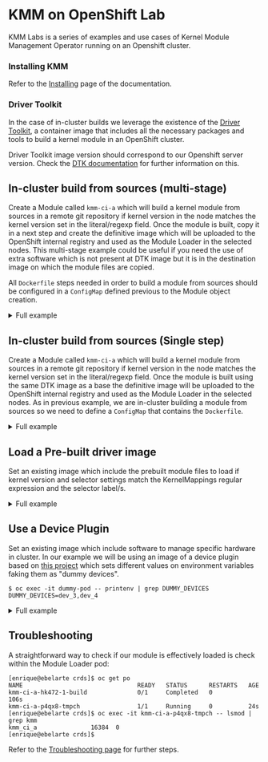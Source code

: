 # KMM on OpenShift Lab

KMM Labs is a series of examples and use cases of Kernel Module Management Operator running on an Openshift cluster.

### Installing KMM

Refer to the [Installing](documentation/install.md) page of the documentation.

### Driver Toolkit

In the case of in-cluster builds we leverage the existence of the
[Driver Toolkit](https://github.com/openshift/driver-toolkit), a container image that includes all the necessary
packages and tools to build a kernel module in an OpenShift cluster.

Driver Toolkit image version should correspond to our Openshift server version.
Check the [DTK documentation](https://github.com/openshift/driver-toolkit#finding-the-driver-toolkit-image-url-in-the-payload)
for further information on this.

## In-cluster build from sources (multi-stage)

Create a Module called `kmm-ci-a` which will build a kernel module from sources in a remote git repository if kernel
version in the node matches the kernel version set in the literal/regexp field.
Once the module is built, copy it in a next step and create the definitive image which will be uploaded to the OpenShift
internal registry and used as the Module Loader in the selected nodes.
This multi-stage example could be useful if you need the use of extra software which is not present at DTK image but it
is in the destination image on which the module files are copied.

All `Dockerfile` steps needed in order to build a module from sources should be configured in a `ConfigMap` defined
previous to the Module object creation.

<details>
<summary>Full example</summary>

```yaml
---
apiVersion: v1
kind: ConfigMap
metadata:
  name: build-module-multi
data:
  dockerfile: |
    FROM quay.io/openshift-release-dev/ocp-v4.0-art-dev@sha256:82faeb6a8caa174d9df3d259945ca161311fe6231d628e34ee0f1c8528371229 AS builder
    ARG KERNEL_VERSION
    WORKDIR /build
    RUN git clone https://github.com/rh-ecosystem-edge/kernel-module-management.git
    WORKDIR /build/kernel-module-management/ci/kmm-kmod
    RUN make

    FROM registry.redhat.io/ubi9/ubi-minimal
    ARG KERNEL_VERSION

    RUN ["microdnf", "-y", "install", "kmod"]

    COPY --from=builder /build/kernel-module-management/ci/kmm-kmod/*.ko /opt/lib/modules/${KERNEL_VERSION}/
    RUN depmod -b /opt
---
apiVersion: kmm.sigs.x-k8s.io/v1beta1
kind: Module
metadata:
  name: kmm-ci-a
spec:
  moduleLoader:
    container:
      modprobe:
        moduleName: kmm-ci-a
      kernelMappings:
        - literal: 4.18.0-372.19.1.el8_6.x86_64
          containerImage: image-registry.openshift-image-registry.svc:5000/default/kmm-kmod:4.18.0f
          build:
            dockerfileConfigMap:
              name: build-module-multi

  selector:
    feature.kmm.lab: 'true'
```

</details>

## In-cluster build from sources (Single step)

Create a Module called `kmm-ci-a` which will build a kernel module from sources in a remote git repository if kernel
version in the node matches the kernel version set in the literal/regexp field.
Once the module is built using the same DTK image as a base the definitive image will be uploaded to the OpenShift
internal registry and used as the Module Loader in the selected nodes.
As in previous example, we are in-cluster building a module from sources so we need to define a `ConfigMap` that
contains the `Dockerfile`.

<details>
<summary>Full example</summary>

```yaml
---
apiVersion: v1
kind: ConfigMap
metadata:
  name: build-module-single
data:
  dockerfile: |
    FROM quay.io/openshift-release-dev/ocp-v4.0-art-dev@sha256:82faeb6a8caa174d9df3d259945ca161311fe6231d628e34ee0f1c8528371229 AS builder
    ARG KERNEL_VERSION
    WORKDIR /build
    RUN git clone https://github.com/rh-ecosystem-edge/kernel-module-management.git
    WORKDIR /build/kernel-module-management/ci/kmm-kmod
    RUN make

    RUN mkdir -p /opt/lib/modules/${KERNEL_VERSION} && \
        cp /build/kmm-kmod/*.ko /opt/lib/modules/${KERNEL_VERSION}/
    RUN depmod -b /opt
---
apiVersion: kmm.sigs.x-k8s.io/v1beta1
kind: Module
metadata:
  name: kmm-ci-a
spec:
  moduleLoader:
    container:
      modprobe:
        moduleName: kmm-ci-a
      kernelMappings:
        - literal: 4.18.0-372.19.1.el8_6.x86_64
          containerImage: image-registry.openshift-image-registry.svc:5000/default/kmm-kmod:4.18.0single
          build:
            dockerfileConfigMap:
              name: build-module-single
  selector:
    feature.kmm.lab: 'true'
```
</details>

## Load a Pre-built driver image

Set an existing image which include the prebuilt module files to load if kernel version and selector settings match the
KernelMappings regular expression and the selector label/s.

<details>
<summary>Full example</summary>

```yaml
---
apiVersion: kmm.sigs.x-k8s.io/v1beta1
kind: Module
metadata:
  name: kmm-ci-a
spec:
  moduleLoader:
    container:
      modprobe:
        moduleName: kmm-ci-a
      kernelMappings:
        - literal: 4.18.0-372.19.1.el8_6.x86_64
          containerImage: image-registry.openshift-image-registry.svc:5000/default/kmm-kmod:4.18.1single
  selector:
    feature.kmm.lab: 'true'
```
</details>

## Use a Device Plugin

Set an existing image which include software to manage specific hardware in cluster.
In our example we will be using an image of a device plugin based on
[this project](https://github.com/redhat-nfvpe/k8s-dummy-device-plugin) which sets different values on environment
variables faking them as "dummy devices".

```shell
$ oc exec -it dummy-pod -- printenv | grep DUMMY_DEVICES
DUMMY_DEVICES=dev_3,dev_4
```

<details>
<summary>Full example</summary>

```yaml
---
apiVersion: kmm.sigs.x-k8s.io/v1beta1
kind: Module
metadata:
  name: kmm-ci-a
spec:
  devicePlugin:
    container:
      image: "quay.io/<org>/oc-dummy-device-plugin:0.1"
  moduleLoader:
    container:
      modprobe:
        moduleName: kmm-ci-a
      kernelMappings:
        - literal: 4.18.0-372.19.1.el8_6.x86_64
          containerImage: image-registry.openshift-image-registry.svc:5000/default/kmm-kmod:4.18.0single
  selector:
    feature.kmm.lab: 'true'
```
</details>

## Troubleshooting

A straightforward way to check if our module is effectively loaded is check within the Module Loader pod:
```shell
[enrique@ebelarte crds]$ oc get po
NAME                                READY   STATUS      RESTARTS   AGE
kmm-ci-a-hk472-1-build              0/1     Completed   0          106s
kmm-ci-a-p4qx8-tmpch                1/1     Running     0          24s
[enrique@ebelarte crds]$ oc exec -it kmm-ci-a-p4qx8-tmpch -- lsmod | grep kmm
kmm_ci_a               16384  0
[enrique@ebelarte crds]$
```

Refer to the [Troubleshooting page](documentation/troubleshooting.md) for further steps.
